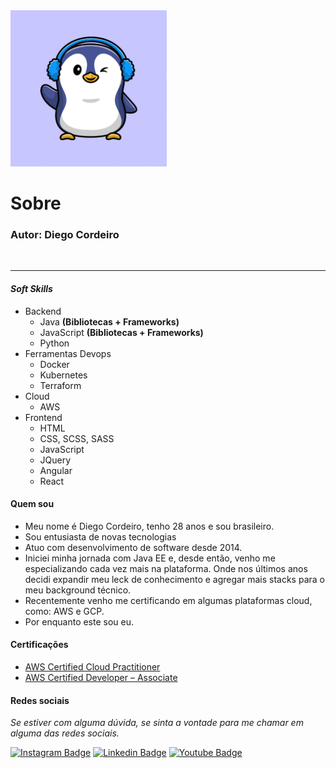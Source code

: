 <img src="../images/author.png " width=250>

# Sobre

### Autor: Diego Cordeiro

</br>
<hr>

#### ***Soft Skills***

- Backend
  - Java **(Bibliotecas + Frameworks)**
  - JavaScript **(Bibliotecas + Frameworks)**
  - Python
- Ferramentas Devops
  - Docker
  - Kubernetes
  - Terraform
- Cloud
  - AWS
- Frontend
  - HTML
  - CSS, SCSS, SASS
  - JavaScript
  - JQuery
  - Angular
  - React

#### **Quem sou**

- Meu nome é Diego Cordeiro, tenho 28 anos e sou brasileiro.
- Sou entusiasta de novas tecnologias
- Atuo com desenvolvimento de software desde 2014.
- Iniciei minha jornada com Java EE e, desde então, venho me especializando cada vez mais na plataforma. Onde nos últimos anos decidi expandir meu leck de conhecimento e agregar mais stacks para o meu background técnico.
- Recentemente venho me certificando em algumas plataformas cloud, como: AWS e GCP.
- Por enquanto este sou eu.

#### **Certificações**

- [AWS Certified Cloud Practitioner](https://www.credly.com/badges/e655db07-0052-42c0-b2d5-5ff9fe8f66bf/public_url)
- [AWS Certified Developer – Associate](https://www.credly.com/badges/844bd3cb-df06-4269-af9f-ffa16c5ab2e1)

#### **Redes sociais**

*Se estiver com alguma dúvida, se sinta a vontade para me chamar em alguma das redes sociais.*

[![Instagram Badge](https://img.shields.io/badge/-instagram-red?style=for-the-badge&logo=instagram&logoColor=white&link=https://github.com/DiegoJCordeiro)](https://www.instagram.com/developr.mano/) [![Linkedin Badge](https://img.shields.io/badge/-Linkedin-blue?style=for-the-badge&logo=Linkedin&logoColor=white&link=https://github.com/DiegoJCordeiro)](https://www.linkedin.com/in/diego-cordeiro-552948229/) [![Youtube Badge](https://img.shields.io/badge/-Youtube-red?style=for-the-badge&logo=Youtube&logoColor=white&link=https://github.com/DiegoJCordeiro)](https://www.youtube.com/@manodev5540) 
